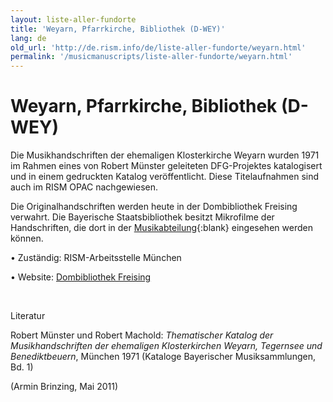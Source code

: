 ```yaml
---
layout: liste-aller-fundorte
title: 'Weyarn, Pfarrkirche, Bibliothek (D-WEY)'
lang: de
old_url: 'http://de.rism.info/de/liste-aller-fundorte/weyarn.html'
permalink: '/musicmanuscripts/liste-aller-fundorte/weyarn.html'
---
```



# Weyarn, Pfarrkirche, Bibliothek (D-WEY)

Die Musikhandschriften der ehemaligen Klosterkirche Weyarn wurden 1971 im Rahmen eines von Robert Münster geleiteten DFG-Projektes katalogisert und in einem gedruckten Katalog veröffentlicht. Diese Titelaufnahmen sind auch im RISM OPAC nachgewiesen.

Die Originalhandschriften werden heute in der Dombibliothek Freising verwahrt. Die Bayerische Staatsbibliothek besitzt Mikrofilme der Handschriften, die dort in der [Musikabteilung](https://www.bsb-muenchen.de/sammlungen/musik/ "Öffnet externen Link in neuem Fenster"){:blank} eingesehen werden können.

• Zuständig: RISM-Arbeitsstelle München

• Website: [Dombibliothek Freising](https://www.erzbistum-muenchen.de/archiv-und-bibliothek "Opens external link in new window")

&nbsp;

Literatur

Robert Münster und Robert Machold: _Thematischer Katalog der Musikhandschriften der ehemaligen Klosterkirchen Weyarn, Tegernsee und Benediktbeuern_, München 1971 (Kataloge Bayerischer Musiksammlungen, Bd. 1)

(Armin Brinzing, Mai 2011)

